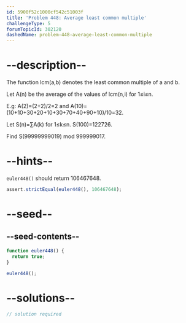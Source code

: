 ```yaml
---
id: 5900f52c1000cf542c51003f
title: 'Problem 448: Average least common multiple'
challengeType: 5
forumTopicId: 302120
dashedName: problem-448-average-least-common-multiple
---
```


# --description--

The function lcm(a,b) denotes the least common multiple of a and b.

Let A(n) be the average of the values of lcm(n,i) for 1≤i≤n.

E.g: A(2)=(2+2)/2=2 and A(10)=(10+10+30+20+10+30+70+40+90+10)/10=32.

Let S(n)=∑A(k) for 1≤k≤n. S(100)=122726.

Find S(99999999019) mod 999999017.

# --hints--

`euler448()` should return 106467648.

```js
assert.strictEqual(euler448(), 106467648);
```

# --seed--

## --seed-contents--

```js
function euler448() {
  return true;
}

euler448();
```

# --solutions--

```js
// solution required
```
